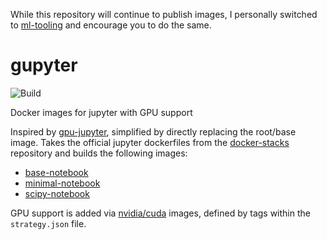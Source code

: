 While this repository will continue to publish images, I personally switched to [ml-tooling](https://github.com/ml-tooling) and encourage you to do the same.

# gupyter

![Build](https://github.com/twsl/gupyter/workflows/Docker/badge.svg)

Docker images for jupyter with GPU support

Inspired by [gpu-jupyter](https://github.com/iot-salzburg/gpu-jupyter), simplified by directly replacing the root/base image.
Takes the official jupyter dockerfiles from the [docker-stacks](https://github.com/jupyter/docker-stacks) repository and builds the following images:

- [base-notebook](https://github.com/users/twsl/packages/container/package/gupyter/base-notebook)
- [minimal-notebook](https://github.com/users/twsl/packages/container/package/gupyter/minimal-notebook)
- [scipy-notebook](https://github.com/users/twsl/packages/container/package/gupyter/scipy-notebook)

GPU support is added via [nvidia/cuda](https://hub.docker.com/r/nvidia/cuda) images, defined by tags within the `strategy.json` file.
